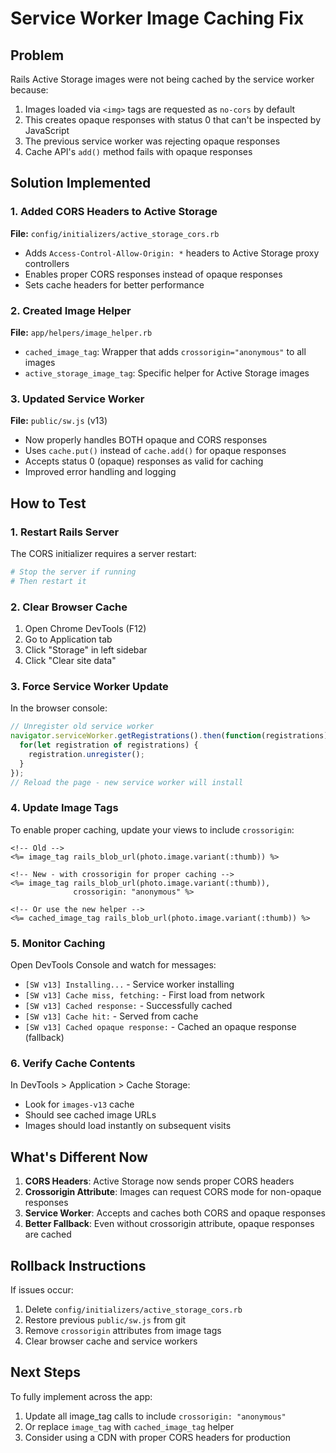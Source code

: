 # Service Worker Image Caching Fix

## Problem
Rails Active Storage images were not being cached by the service worker because:
1. Images loaded via `<img>` tags are requested as `no-cors` by default
2. This creates opaque responses with status 0 that can't be inspected by JavaScript
3. The previous service worker was rejecting opaque responses
4. Cache API's `add()` method fails with opaque responses

## Solution Implemented

### 1. Added CORS Headers to Active Storage
**File:** `config/initializers/active_storage_cors.rb`
- Adds `Access-Control-Allow-Origin: *` headers to Active Storage proxy controllers
- Enables proper CORS responses instead of opaque responses
- Sets cache headers for better performance

### 2. Created Image Helper 
**File:** `app/helpers/image_helper.rb`
- `cached_image_tag`: Wrapper that adds `crossorigin="anonymous"` to all images
- `active_storage_image_tag`: Specific helper for Active Storage images

### 3. Updated Service Worker
**File:** `public/sw.js` (v13)
- Now properly handles BOTH opaque and CORS responses
- Uses `cache.put()` instead of `cache.add()` for opaque responses
- Accepts status 0 (opaque) responses as valid for caching
- Improved error handling and logging

## How to Test

### 1. Restart Rails Server
The CORS initializer requires a server restart:
```bash
# Stop the server if running
# Then restart it
```

### 2. Clear Browser Cache
1. Open Chrome DevTools (F12)
2. Go to Application tab
3. Click "Storage" in left sidebar
4. Click "Clear site data"

### 3. Force Service Worker Update
In the browser console:
```javascript
// Unregister old service worker
navigator.serviceWorker.getRegistrations().then(function(registrations) {
  for(let registration of registrations) {
    registration.unregister();
  }
});
// Reload the page - new service worker will install
```

### 4. Update Image Tags
To enable proper caching, update your views to include `crossorigin`:

```erb
<!-- Old -->
<%= image_tag rails_blob_url(photo.image.variant(:thumb)) %>

<!-- New - with crossorigin for proper caching -->
<%= image_tag rails_blob_url(photo.image.variant(:thumb)), 
              crossorigin: "anonymous" %>

<!-- Or use the new helper -->
<%= cached_image_tag rails_blob_url(photo.image.variant(:thumb)) %>
```

### 5. Monitor Caching
Open DevTools Console and watch for messages:
- `[SW v13] Installing...` - Service worker installing
- `[SW v13] Cache miss, fetching:` - First load from network
- `[SW v13] Cached response:` - Successfully cached
- `[SW v13] Cache hit:` - Served from cache
- `[SW v13] Cached opaque response:` - Cached an opaque response (fallback)

### 6. Verify Cache Contents
In DevTools > Application > Cache Storage:
- Look for `images-v13` cache
- Should see cached image URLs
- Images should load instantly on subsequent visits

## What's Different Now

1. **CORS Headers**: Active Storage now sends proper CORS headers
2. **Crossorigin Attribute**: Images can request CORS mode for non-opaque responses  
3. **Service Worker**: Accepts and caches both CORS and opaque responses
4. **Better Fallback**: Even without crossorigin attribute, opaque responses are cached

## Rollback Instructions
If issues occur:
1. Delete `config/initializers/active_storage_cors.rb`
2. Restore previous `public/sw.js` from git
3. Remove `crossorigin` attributes from image tags
4. Clear browser cache and service workers

## Next Steps
To fully implement across the app:
1. Update all image_tag calls to include `crossorigin: "anonymous"`
2. Or replace `image_tag` with `cached_image_tag` helper
3. Consider using a CDN with proper CORS headers for production